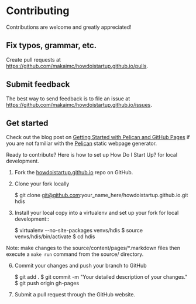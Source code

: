 # Contributing
Contributions are welcome and greatly appreciated! 


## Fix typos, grammar, etc.
Create pull requests at 
https://github.com/makaimc/howdoistartup.github.io/pulls.


## Submit feedback
The best way to send feedback is to file an issue at 
https://github.com/makaimc/howdoistartup.github.io/issues.


## Get started
Check out the blog post on 
[Getting Started with Pelican and GitHub Pages](http://www.mattmakai.com/introduction-to-pelican.html) 
if you are not familiar with the 
[Pelican](http://docs.getpelican.com/) static webpage generator.

Ready to contribute? Here is how to set up How Do I Start Up? for local 
development.

1. Fork the [howdoistartup.github.io](https://github.com/makaimc/howdoistartup.github.com) repo on GitHub.

2. Clone your fork locally

    $ git clone git@github.com:your_name_here/howdoistartup.github.io.git hdis

3. Install your local copy into a virtualenv and set up your fork for local development::

    $ virtualenv --no-site-packages venvs/hdis
    $ source venvs/hdis/bin/activate
    $ cd hdis

Note: make changes to the source/content/pages/\*.markdown files then execute a
``make run`` command from the source/ directory.

6. Commit your changes and push your branch to GitHub

    $ git add .
    $ git commit -m "Your detailed description of your changes."
    $ git push origin gh-pages

7. Submit a pull request through the GitHub website.

